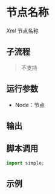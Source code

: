 # 节点名称 
*Xml* 节点名称

## 子流程
> 不支持


## 运行参数

* Node：节点


## 输出

    


## 脚本调用

```python
import simple;

```

## 示例
